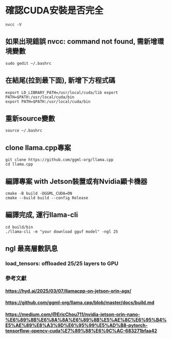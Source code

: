 # 確認CUDA安裝是否完全
```
nvcc -V
```
## 如果出現錯誤 nvcc: command not found, 需新增環境變數
```
sudo gedit ~/.bashrc
```
## 在結尾(拉到最下面), 新增下方程式碼
```
export LD_LIBRARY_PATH=/usr/local/cuda/lib export PATH=$PATH:/usr/local/cuda/bin
export PATH=$PATH:/usr/local/cuda/bin
```
## 重新source變數
```
source ~/.bashrc
```
## clone llama.cpp專案
```
git clone https://github.com/ggml-org/llama.cpp
cd llama.cpp
```
## 編譯專案 with Jetson裝置或有Nvidia顯卡機器
```
cmake -B build -DGGML_CUDA=ON
cmake --build build --config Release
```
## 編譯完成, 運行llama-cli
```
cd build/bin
./llama-cli -m "your download gguf model" -ngl 25
```
## ngl 最高層數訊息
### load_tensors: offloaded 25/25 layers to GPU

### 參考文獻
#### https://hyd.ai/2025/03/07/llamacpp-on-jetson-orin-agx/
#### https://github.com/ggml-org/llama.cpp/blob/master/docs/build.md
#### https://medium.com/@EricChou711/nvidia-jetson-orin-nano-%E6%89%8B%E6%8A%8A%E6%89%8B%E5%AE%8C%E6%95%B4%E5%AE%89%E8%A3%9D%E6%95%99%E5%AD%B8-pytorch-tensorflow-opencv-cuda%E7%89%88%E6%9C%AC-683271bfaa42
